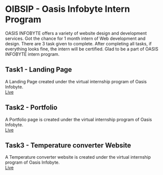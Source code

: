 # OIBSIP - Oasis Infobyte Intern Program
OASIS INFOBYTE offers a variety of website design and development services. Got the chance for 1 month intern of Web development and design.
There are 3 task given to complete. After completing all tasks, if everything looks fine, the intern will be certified. Glad to be a part of OASIS INFOBYTE intern program.


## Task1 - Landing Page
A Landing Page created under the virtual internship program of Oasis Infobyte. <br>
[Live](https://KAMYAVERMA.github.io/OIBGRIP/Task-01)

## Task2 - Portfolio
A Portfolio page is created under the virtual internship program of Oasis Infobyte. <br>
[Live](https://KAMYAVERMA.github.io/OIBGRIP/Task-02)

## Task3 - Temperature converter Website
A Temperature converter website is created under the virtual internship program of Oasis Infobyte. <br>
[Live](https://KAMYAVERMA.github.io/OIBGRIP/Task-03)
